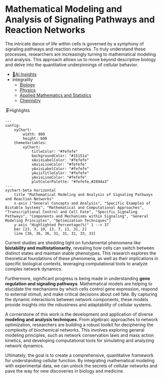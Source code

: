 # Mathematical Modeling and Analysis of Signaling Pathways and Reaction Networks
The intricate dance of life within cells is governed by a symphony of signaling pathways and reaction networks. To truly understand these processes, researchers are increasingly turning to mathematical modeling and analysis. This approach allows us to move beyond descriptive biology and delve into the quantitative underpinnings of cellular behavior.
- [🧠AI Insights](https://viadean.notion.site/Mathematical-Modeling-and-Analysis-of-Signaling-Pathways-and-Reaction-Networks-1631ae7b9a3280108ce4e9f182eb0d93?pvs=4)
- Integrality
  - [Biology](https://viadean.notion.site/Biology-1a61ae7b9a3280d28f87f3cf031ab3aa?pvs=4)
  - [Physics](https://viadean.notion.site/Physics-1a51ae7b9a3280799b42fe620aa30907?pvs=4)
  - [Applied Mathematics and Statistics](https://viadean.notion.site/Applied-Mathematics-and-Statistics-1a51ae7b9a328089b257dfc0888d4fd5?pvs=4)
  - [Chemistry](https://viadean.notion.site/Chemistry-1a61ae7b9a3280619be3f06292d23a9f?pvs=4)

🗜️Highlights
```mermaid
---
config:
    xyChart:
        width: 800
        height: 600
    themeVariables:
        xyChart:
            titleColor: "#fefefe"
            backgroundColor: "#15151a"
            xAxisLabelColor: "#fefefe"
            xAxisLineColor: "#fefefe"
            yAxisLabelColor: "#fefefe"
            yAxisTitleColor: "#fefefe"
            yAxisLineColor: "#fefefe"
            plotColorPalette: "#fefefe,#2894a3"
---
xychart-beta horizontal
    title "Mathematical Modeling and Analysis of Signaling Pathways and Reaction Networks"
    x-axis ["General Concepts and Analysis", "Specific Examples of Bistable Systems", "Mathematical and Computational Approaches", "Transcriptional Control and Cell Fate", "Specific Signaling Pathways", "Components and Mechanisms within Signaling", "General Modeling Principles", "Optimization Techniques"]
    y-axis "Highlighted Percentage(%)" 1 --> 37
    bar [23, 3, 10, 13, 7, 11, 31, 2]
    line [36, 36, 36, 31, 31, 31, 33, 33]
```
Current studies are shedding light on fundamental phenomena like **bistability and multistationarity**, revealing how cells can switch between distinct states and maintain stable phenotypes. This research explores the theoretical foundations of these phenomena, as well as their implications in specific biological contexts, leveraging computational tools to analyze complex network dynamics.

Furthermore, significant progress is being made in understanding **gene regulation and signaling pathways**. Mathematical models are helping to elucidate the mechanisms by which cells control gene expression, respond to external stimuli, and make critical decisions about cell fate. By capturing the dynamic interactions between network components, these models provide insights into the robustness and adaptability of cellular systems.

A cornerstone of this work is the development and application of diverse **modeling and analysis techniques**. From algebraic approaches to network optimization, researchers are building a robust toolkit for deciphering the complexity of biochemical networks. This involves exploring general modeling principles, such as network conservation laws and mass action kinetics, and developing computational tools for simulating and analyzing network dynamics.

Ultimately, the goal is to create a comprehensive, quantitative framework for understanding cellular function. By integrating mathematical modeling with experimental data, we can unlock the secrets of cellular networks and pave the way for new discoveries in biology and medicine.
